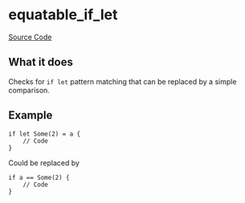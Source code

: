 # equatable_if_let

[Source Code](https://github.com/software-mansion/cairo-lint/tree/main/crates/cairo-lint-core/src/lints/ifs/equatable_if_let.rs#L36)

## What it does

Checks for `if let` pattern matching that can be replaced by a simple comparison.

## Example

```cairo
if let Some(2) = a {
    // Code
}
```

Could be replaced by

```cairo
if a == Some(2) {
    // Code
}
```
